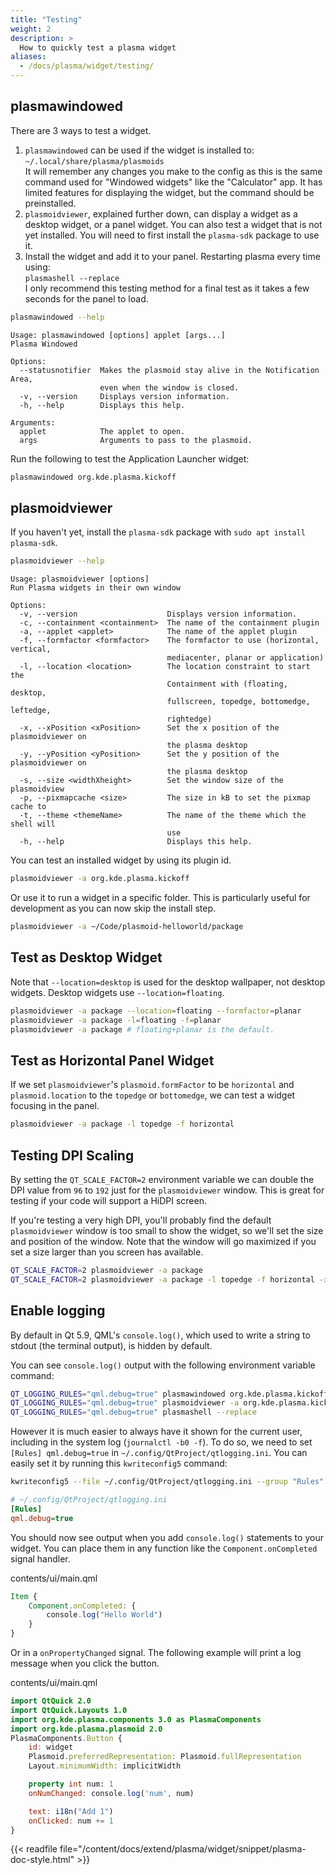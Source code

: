```yaml
---
title: "Testing"
weight: 2
description: >
  How to quickly test a plasma widget
aliases:
  - /docs/plasma/widget/testing/
---
```


## plasmawindowed

There are 3 ways to test a widget.

1. `plasmawindowed` can be used if the widget is installed to:  
  `~/.local/share/plasma/plasmoids`  
  It will remember any changes you make to the config as this is the same command used for "Windowed widgets" like the "Calculator" app. It has limited features for displaying the widget, but the command should be preinstalled.
2. `plasmoidviewer`, explained further down, can display a widget as a desktop widget, or a panel widget. You can also test a widget that is not yet installed. You will need to first install the `plasma-sdk` package to use it.
3. Install the widget and add it to your panel. Restarting plasma every time using:  
  `plasmashell --replace`  
  I only recommend this testing method for a final test as it takes a few seconds for the panel to load.

```bash
plasmawindowed --help
```
```log
Usage: plasmawindowed [options] applet [args...]
Plasma Windowed

Options:
  --statusnotifier  Makes the plasmoid stay alive in the Notification Area,
                    even when the window is closed.
  -v, --version     Displays version information.
  -h, --help        Displays this help.

Arguments:
  applet            The applet to open.
  args              Arguments to pass to the plasmoid.
```

Run the following to test the Application Launcher widget:

```bash
plasmawindowed org.kde.plasma.kickoff
```


## plasmoidviewer

If you haven't yet, install the `plasma-sdk` package with `sudo apt install plasma-sdk`.

```bash
plasmoidviewer --help
```
```log
Usage: plasmoidviewer [options]
Run Plasma widgets in their own window

Options:
  -v, --version                    Displays version information.
  -c, --containment <containment>  The name of the containment plugin
  -a, --applet <applet>            The name of the applet plugin
  -f, --formfactor <formfactor>    The formfactor to use (horizontal, vertical,
                                   mediacenter, planar or application)
  -l, --location <location>        The location constraint to start the
                                   Containment with (floating, desktop,
                                   fullscreen, topedge, bottomedge, leftedge,
                                   rightedge)
  -x, --xPosition <xPosition>      Set the x position of the plasmoidviewer on
                                   the plasma desktop
  -y, --yPosition <yPosition>      Set the y position of the plasmoidviewer on
                                   the plasma desktop
  -s, --size <widthXheight>        Set the window size of the plasmoidview
  -p, --pixmapcache <size>         The size in kB to set the pixmap cache to
  -t, --theme <themeName>          The name of the theme which the shell will
                                   use
  -h, --help                       Displays this help.
```

You can test an installed widget by using its plugin id.

```bash
plasmoidviewer -a org.kde.plasma.kickoff
```

Or use it to run a widget in a specific folder. This is particularly useful for development as you can now skip the install step.

```bash
plasmoidviewer -a ~/Code/plasmoid-helloworld/package
```


## Test as Desktop Widget

Note that `--location=desktop` is used for the desktop wallpaper, not desktop widgets. Desktop widgets use `--location=floating`.

```bash
plasmoidviewer -a package --location=floating --formfactor=planar
plasmoidviewer -a package -l=floating -f=planar
plasmoidviewer -a package # floating+planar is the default.
```

## Test as Horizontal Panel Widget

If we set `plasmoidviewer`'s `plasmoid.formFactor` to be `horizontal` and `plasmoid.location` to the `topedge` or `bottomedge`, we can test a widget focusing in the panel.

```bash
plasmoidviewer -a package -l topedge -f horizontal
```

## Testing DPI Scaling

By setting the `QT_SCALE_FACTOR=2` environment variable we can double the DPI value from `96` to `192` just for the `plasmoidviewer` window. This is great for testing if your code will support a HiDPI screen.

If you're testing a very high DPI, you'll probably find the default `plasmoidviewer` window is too small to show the widget, so we'll set the size and position of the window. Note that the window will go maximized if you set a size larger than you screen has available.

```bash
QT_SCALE_FACTOR=2 plasmoidviewer -a package
QT_SCALE_FACTOR=2 plasmoidviewer -a package -l topedge -f horizontal -x 0 -y 0 -s 1920x1080
```

## Enable logging

By default in Qt 5.9, QML's `console.log()`, which used to write a string to stdout (the terminal output), is hidden by default.

You can see `console.log()` output with the following environment variable command:

```bash
QT_LOGGING_RULES="qml.debug=true" plasmawindowed org.kde.plasma.kickoff
QT_LOGGING_RULES="qml.debug=true" plasmoidviewer -a org.kde.plasma.kickoff
QT_LOGGING_RULES="qml.debug=true" plasmashell --replace
```

However it is much easier to always have it shown for the current user, including in the system log (`journalctl -b0 -f`). To do so, we need to set `[Rules] qml.debug=true` in `~/.config/QtProject/qtlogging.ini`. You can easily set it by running this `kwriteconfig5` command:  

```bash
kwriteconfig5 --file ~/.config/QtProject/qtlogging.ini --group "Rules" --key "qml.debug" "true"
```

```ini
# ~/.config/QtProject/qtlogging.ini
[Rules]
qml.debug=true
```

You should now see output when you add `console.log()` statements to your widget. You can place them in any function like the `Component.onCompleted` signal handler.

<div class="filepath">contents/ui/main.qml</div>

```qml
Item {
    Component.onCompleted: {
        console.log("Hello World")
    }
}
```

Or in a `onPropertyChanged` signal. The following example will print a log message when you click the button.

<div class="filepath">contents/ui/main.qml</div>

```qml
import QtQuick 2.0
import QtQuick.Layouts 1.0
import org.kde.plasma.components 3.0 as PlasmaComponents
import org.kde.plasma.plasmoid 2.0
PlasmaComponents.Button {
    id: widget
    Plasmoid.preferredRepresentation: Plasmoid.fullRepresentation
    Layout.minimumWidth: implicitWidth

    property int num: 1
    onNumChanged: console.log('num', num)

    text: i18n("Add 1")
    onClicked: num += 1
}
```




{{< readfile file="/content/docs/extend/plasma/widget/snippet/plasma-doc-style.html" >}}
